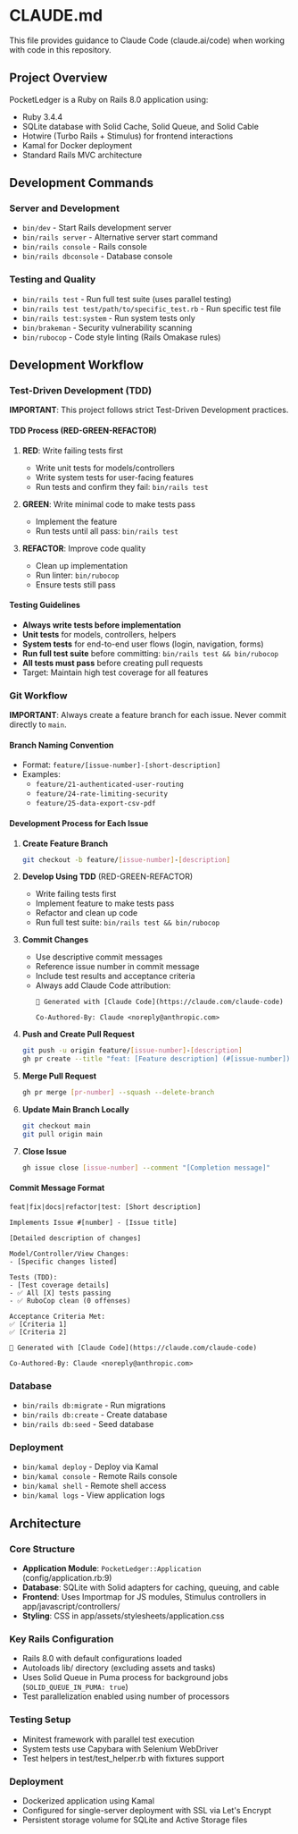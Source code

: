 # CLAUDE.md

This file provides guidance to Claude Code (claude.ai/code) when working with code in this repository.

## Project Overview

PocketLedger is a Ruby on Rails 8.0 application using:
- Ruby 3.4.4
- SQLite database with Solid Cache, Solid Queue, and Solid Cable
- Hotwire (Turbo Rails + Stimulus) for frontend interactions
- Kamal for Docker deployment
- Standard Rails MVC architecture

## Development Commands

### Server and Development
- `bin/dev` - Start Rails development server
- `bin/rails server` - Alternative server start command
- `bin/rails console` - Rails console
- `bin/rails dbconsole` - Database console

### Testing and Quality
- `bin/rails test` - Run full test suite (uses parallel testing)
- `bin/rails test test/path/to/specific_test.rb` - Run specific test file
- `bin/rails test:system` - Run system tests only
- `bin/brakeman` - Security vulnerability scanning
- `bin/rubocop` - Code style linting (Rails Omakase rules)

## Development Workflow

### Test-Driven Development (TDD)
**IMPORTANT**: This project follows strict Test-Driven Development practices.

#### TDD Process (RED-GREEN-REFACTOR)
1. **RED**: Write failing tests first
   - Write unit tests for models/controllers
   - Write system tests for user-facing features
   - Run tests and confirm they fail: `bin/rails test`

2. **GREEN**: Write minimal code to make tests pass
   - Implement the feature
   - Run tests until all pass: `bin/rails test`

3. **REFACTOR**: Improve code quality
   - Clean up implementation
   - Run linter: `bin/rubocop`
   - Ensure tests still pass

#### Testing Guidelines
- **Always write tests before implementation**
- **Unit tests** for models, controllers, helpers
- **System tests** for end-to-end user flows (login, navigation, forms)
- **Run full test suite** before committing: `bin/rails test && bin/rubocop`
- **All tests must pass** before creating pull requests
- Target: Maintain high test coverage for all features

### Git Workflow
**IMPORTANT**: Always create a feature branch for each issue. Never commit directly to `main`.

#### Branch Naming Convention
- Format: `feature/[issue-number]-[short-description]`
- Examples:
  - `feature/21-authenticated-user-routing`
  - `feature/24-rate-limiting-security`
  - `feature/25-data-export-csv-pdf`

#### Development Process for Each Issue
1. **Create Feature Branch**
   ```bash
   git checkout -b feature/[issue-number]-[description]
   ```

2. **Develop Using TDD** (RED-GREEN-REFACTOR)
   - Write failing tests first
   - Implement feature to make tests pass
   - Refactor and clean up code
   - Run full test suite: `bin/rails test && bin/rubocop`

3. **Commit Changes**
   - Use descriptive commit messages
   - Reference issue number in commit message
   - Include test results and acceptance criteria
   - Always add Claude Code attribution:
     ```
     🤖 Generated with [Claude Code](https://claude.com/claude-code)

     Co-Authored-By: Claude <noreply@anthropic.com>
     ```

4. **Push and Create Pull Request**
   ```bash
   git push -u origin feature/[issue-number]-[description]
   gh pr create --title "feat: [Feature description] (#[issue-number])" --body "[PR description]"
   ```

5. **Merge Pull Request**
   ```bash
   gh pr merge [pr-number] --squash --delete-branch
   ```

6. **Update Main Branch Locally**
   ```bash
   git checkout main
   git pull origin main
   ```

7. **Close Issue**
   ```bash
   gh issue close [issue-number] --comment "[Completion message]"
   ```

#### Commit Message Format
```
feat|fix|docs|refactor|test: [Short description]

Implements Issue #[number] - [Issue title]

[Detailed description of changes]

Model/Controller/View Changes:
- [Specific changes listed]

Tests (TDD):
- [Test coverage details]
- ✅ All [X] tests passing
- ✅ RuboCop clean (0 offenses)

Acceptance Criteria Met:
✅ [Criteria 1]
✅ [Criteria 2]

🤖 Generated with [Claude Code](https://claude.com/claude-code)

Co-Authored-By: Claude <noreply@anthropic.com>
```

### Database
- `bin/rails db:migrate` - Run migrations
- `bin/rails db:create` - Create database
- `bin/rails db:seed` - Seed database

### Deployment
- `bin/kamal deploy` - Deploy via Kamal
- `bin/kamal console` - Remote Rails console
- `bin/kamal shell` - Remote shell access
- `bin/kamal logs` - View application logs

## Architecture

### Core Structure
- **Application Module**: `PocketLedger::Application` (config/application.rb:9)
- **Database**: SQLite with Solid adapters for caching, queuing, and cable
- **Frontend**: Uses Importmap for JS modules, Stimulus controllers in app/javascript/controllers/
- **Styling**: CSS in app/assets/stylesheets/application.css

### Key Rails Configuration
- Rails 8.0 with default configurations loaded
- Autoloads lib/ directory (excluding assets and tasks)
- Uses Solid Queue in Puma process for background jobs (`SOLID_QUEUE_IN_PUMA: true`)
- Test parallelization enabled using number of processors

### Testing Setup
- Minitest framework with parallel test execution
- System tests use Capybara with Selenium WebDriver
- Test helpers in test/test_helper.rb with fixtures support

### Deployment
- Dockerized application using Kamal
- Configured for single-server deployment with SSL via Let's Encrypt
- Persistent storage volume for SQLite and Active Storage files